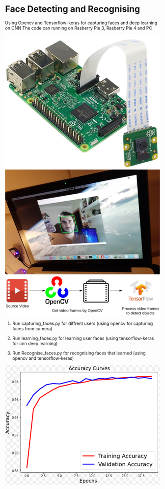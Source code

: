 # Face Detecting and Recognising 
Using Opencv and  Tensorflow-keras for capturing faces and deep learning on CNN
The code can running on  Rasberry Pie 3, Rasberry Pie 4 and PC


![alt text](https://github.com/taskma/Face_detect_and_recognise/blob/master/rapberrypie.png)
![alt text](https://github.com/taskma/Face_detect_and_recognise/blob/master/face.png)
![alt text](https://github.com/taskma/Face_detect_and_recognise/blob/master/cv2_tensorflow.png)

1) Run capturing_faces.py for diffrent users (using opencv for capturing faces from camera)

2) Run learning_faces.py for learning user faces (using tensorflow-keras for cnn deep learning)

3) Run Recognise_faces.py for  recognising faces that learned (using opencv and tensorflow-keras)

![alt text](https://github.com/taskma/Face_detect_and_recognise/blob/master/accuracy.png)
